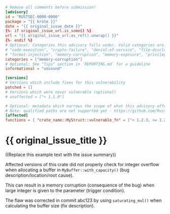 ```toml
# Remove all comments before submission!
[advisory]
id = "RUSTSEC-0000-0000"
package = "{{ krate }}"
date = "{{ original_issue_date }}"
{%- if original_issue_url.is_some() %}
url = "{{ original_issue_url.as_ref().unwrap() }}"
{%- endif %}
# Optional: Categories this advisory falls under. Valid categories are:
# "code-execution", "crypto-failure", "denial-of-service", "file-disclosure"
# "format-injection", "memory-corruption", "memory-exposure", "privilege-escalation"
categories = ["memory-corruption"]
# Optional: See "Tips" section in `REPORTING.md` for a guideline
informational = "unsound"

[versions]
# Versions which include fixes for this vulnerability
patched = []
# Versions which were never vulnerable (optional)
# unaffected = ["< 1.1.0"]

# Optional: metadata which narrows the scope of what this advisory affects
# Note: qualified paths are not supported yet - https://github.com/RustSec/advisory-db/issues/512
[affected]
functions = { "crate_name::MyStruct::vulnerable_fn" = ["< 1.2.3, >= 1.2.0"] }
```

# {{ original_issue_title }}

((Replace this example text with the issue summary))

Affected versions of this crate did not properly check for integer overflow when allocating a buffer in `MyBuffer::with_capacity()` (bug description/location/root cause).

This can result in a memory corruption (consequence of the bug) when large integer is given to the parameter (trigger condition).

The flaw was corrected in commit abc123 by using `saturating_mul()` when calculating the buffer size (fix description).
